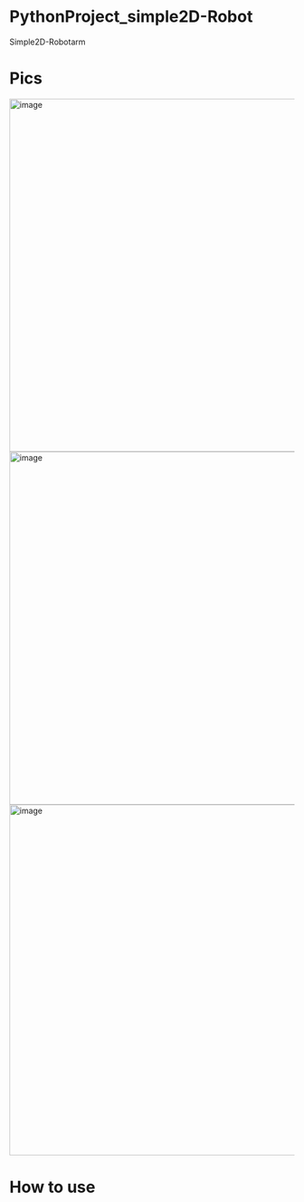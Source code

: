 # PythonProject_simple2D-Robot
Simple2D-Robotarm

# Pics
<img width="623" alt="image" src="https://github.com/Thuubias/Python_simple2D-Robot/assets/98958963/5c7173ad-842b-44c4-934f-22e79c77d062">
<img width="623" alt="image" src="https://github.com/Thuubias/Python_simple2D-Robot/assets/98958963/342bb2b5-593c-4b87-bd9c-9216f303f245">
<img width="619" alt="image" src="https://github.com/Thuubias/Python_simple2D-Robot/assets/98958963/338e68c8-f76f-4caa-ae39-2c2776d86b8f">

# How to use
